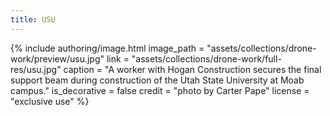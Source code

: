 ```yaml
---
title: USU
---
```


{% include authoring/image.html
    image_path = "assets/collections/drone-work/preview/usu.jpg"
    link = "assets/collections/drone-work/full-res/usu.jpg"
    caption = "A worker with Hogan Construction secures the final support beam during construction of the Utah State University at Moab campus."
    is_decorative = false
    credit = "photo by Carter Pape"
    license = "exclusive use"
%}
